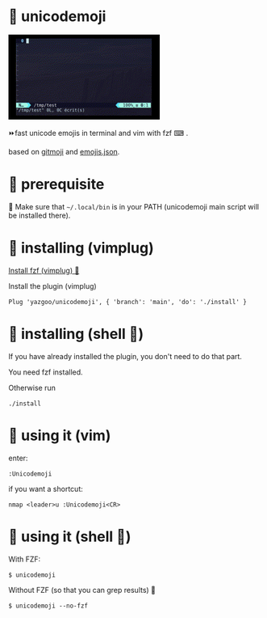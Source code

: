 # 🐹 unicodemoji 

![screen capture](https://raw.githubusercontent.com/yazgoo/unicodemoji/gif/unicodemoji.gif)

⏩fast unicode emojis in terminal and vim with fzf ⌨ .

based on [gitmoji](https://github.com/carloscuesta/gitmoji/) and [emojis.json](https://gist.github.com/oliveratgithub/0bf11a9aff0d6da7b46f1490f86a71eb).

# 🐰 prerequisite

🔐 Make sure that `~/.local/bin` is in your PATH (unicodemoji main script will be installed there).

# 🐯 installing (vimplug)

[Install fzf (vimplug) 💾](https://github.com/junegunn/fzf#as-vim-plugin)

Install the plugin (vimplug)

```
Plug 'yazgoo/unicodemoji', { 'branch': 'main', 'do': './install' }
```

# 🐖 installing (shell 🐚)

If you have already installed the plugin, you don't need to do that part.

You need fzf installed.

Otherwise run

```
./install
```

# 🐪 using it (vim)

enter:

```
:Unicodemoji
```

if you want a shortcut:

```
nmap <leader>u :Unicodemoji<CR>
```

# 🐄 using it (shell 🐚)

With FZF:

```
$ unicodemoji
```

Without FZF (so that you can grep results) 👷 

```
$ unicodemoji --no-fzf
```

